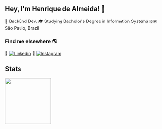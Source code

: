
## Hey, I'm Henrique de Almeida! 👋
🚀 BackEnd Dev.
🎓 Studying Bachelor's Degree in Information Systems
🇧🇷 São Paulo, Brazil 
### Find me elsewhere  🌎
 💼 [![Linkedin](https://img.shields.io/badge/-LinkedIn-blue?style=flat-square&logo=Linkedin&logoColor=white&link=https://www.linkedin.com/in/henriquealcarvalho/)](https://www.linkedin.com/in/henriquealcarvalho/)
 📸 [![Instagram](https://img.shields.io/badge/-Instagram-red?style=flat-square&logo=Instagram&logoColor=white&link=https://www.instagram.com/henrymiyaa/)](https://www.instagram.com/henrymiyaa/)
## Stats
<img height="150em" src="https://github-readme-stats.vercel.app/api?username=Henrymiya&show_icons=true&hide_border=true&count_private=true&include_all_commits=true&theme=tokyonight" />
 <p/>
